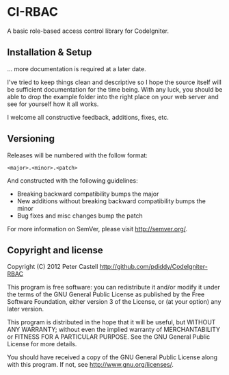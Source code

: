 CI-RBAC
=====================

A basic role-based access control library for CodeIgniter.


Installation & Setup
--------------------

... more documentation is required at a later date.

I've tried to keep things clean and descriptive so I hope the source itself
will be sufficient documentation for the time being. With any luck, you should
be able to drop the example folder into the right place on your web server and
see for yourself how it all works.

I welcome all constructive feedback, additions, fixes, etc.


Versioning
----------

Releases will be numbered with the follow format:

`<major>.<minor>.<patch>`

And constructed with the following guidelines:

* Breaking backward compatibility bumps the major
* New additions without breaking backward compatibility bumps the minor
* Bug fixes and misc changes bump the patch

For more information on SemVer, please visit http://semver.org/.


Copyright and license
---------------------

Copyright (C) 2012  Peter Castell <http://github.com/pdiddy/CodeIgniter-RBAC>

This program is free software: you can redistribute it and/or modify
it under the terms of the GNU General Public License as published by
the Free Software Foundation, either version 3 of the License, or
(at your option) any later version.

This program is distributed in the hope that it will be useful,
but WITHOUT ANY WARRANTY; without even the implied warranty of
MERCHANTABILITY or FITNESS FOR A PARTICULAR PURPOSE.  See the
GNU General Public License for more details.

You should have received a copy of the GNU General Public License
along with this program.  If not, see <http://www.gnu.org/licenses/>.